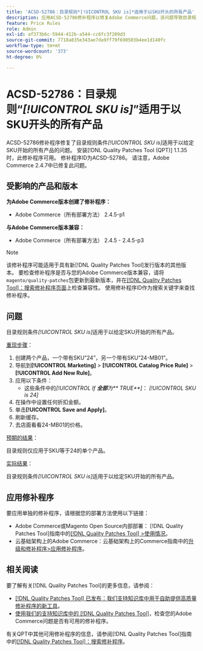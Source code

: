 ```yaml
---
title: 'ACSD-52786：目录规则*[!UICONTROL SKU is]*适用于以SKU开头的所有产品'
description: 应用ACSD-52786修补程序以修复Adobe Commerce问题，该问题导致目录规则条件*[!UICONTROL SKU is]*适用于以给定SKU开头的所有产品。
feature: Price Rules
role: Admin
exl-id: af373b6c-5944-412b-a544-cc6fc3f209d3
source-git-commit: 7718a835e343ae7da9ff79f690503b4ee1d140fc
workflow-type: tm+mt
source-wordcount: '373'
ht-degree: 0%

---
```


# ACSD-52786：目录规则“*[!UICONTROL SKU is]*”适用于以SKU开头的所有产品

ACSD-52786修补程序修复了目录规则条件&#x200B;*[!UICONTROL SKU is]*&#x200B;适用于以给定SKU开始的所有产品的问题。 安装[!DNL Quality Patches Tool (QPT)] 1.1.35时，此修补程序可用。 修补程序ID为ACSD-52786。 请注意，Adobe Commerce 2.4.7中已修复此问题。

## 受影响的产品和版本

**为Adobe Commerce版本创建了修补程序：**

* Adobe Commerce（所有部署方法） 2.4.5-p1

**与Adobe Commerce版本兼容：**

* Adobe Commerce（所有部署方法） 2.4.5 - 2.4.5-p3

>[!NOTE]
>
>该修补程序可能适用于具有新[!DNL Quality Patches Tool]发行版本的其他版本。 要检查修补程序是否与您的Adobe Commerce版本兼容，请将`magento/quality-patches`包更新到最新版本，并在[[!DNL Quality Patches Tool]：搜索修补程序页面](https://experienceleague.adobe.com/tools/commerce-quality-patches/index.html)上检查兼容性。 使用修补程序ID作为搜索关键字来查找修补程序。

## 问题

目录规则条件&#x200B;*[!UICONTROL SKU is]*&#x200B;适用于以给定SKU开始的所有产品。

<u>重现步骤</u>：

1. 创建两个产品，一个带有SKU“24”，另一个带有SKU“24-MB01”。
1. 导航到&#x200B;**[!UICONTROL Marketing]** > **[!UICONTROL Catalog Price Rule]** > **[!UICONTROL Add New Rule]**。
1. 应用以下条件：
   * 这些条件中的&#x200B;*[!UICONTROL If **&#x200B;全部&#x200B;**&#x200B;为**&#x200B; TRUE &#x200B;**]*： *[!UICONTROL SKU is 24]*
1. 在操作中设置任何折扣金额。
1. 单击&#x200B;**[!UICONTROL Save and Apply]**。
1. 刷新缓存。
1. 去店面看看24-MB01的价格。

<u>预期的结果</u>：

目录规则仅应用于SKU等于24的单个产品。

<u>实际结果</u>：

目录规则条件&#x200B;*[!UICONTROL SKU is]*&#x200B;适用于以给定SKU开始的所有产品。

## 应用修补程序

要应用单独的修补程序，请根据您的部署方法使用以下链接：

* Adobe Commerce或Magento Open Source内部部署： [!DNL Quality Patches Tool]指南中的[[!DNL Quality Patches Tool] >使用情况](https://experienceleague.adobe.com/docs/commerce-operations/tools/quality-patches-tool/usage.html)。
* 云基础架构上的Adobe Commerce：云基础架构上的Commerce指南中的[升级和修补程序>应用修补程序](https://experienceleague.adobe.com/docs/commerce-cloud-service/user-guide/develop/upgrade/apply-patches.html)。

## 相关阅读

要了解有关[!DNL Quality Patches Tool]的更多信息，请参阅：

* [[!DNL Quality Patches Tool] 已发布：我们支持知识库中用于自助提供高质量修补程序的新工具](/help/announcements/adobe-commerce-announcements/magento-quality-patches-released-new-tool-to-self-serve-quality-patches.md)。
* [使用我们的支持知识库中的 [!DNL Quality Patches Tool]](/help/support-tools/patches-available-in-qpt-tool/check-patch-for-magento-issue-with-magento-quality-patches.md)，检查您的Adobe Commerce问题是否有可用的修补程序。

有关QPT中其他可用修补程序的信息，请参阅[!DNL Quality Patches Tool]指南中的[[!DNL Quality Patches Tool]：搜索修补程序](https://experienceleague.adobe.com/tools/commerce-quality-patches/index.html)。
